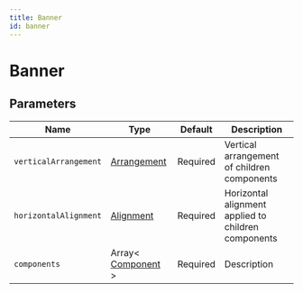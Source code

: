 ```yaml
---
title: Banner
id: banner
---
```


# Banner

## Parameters

| Name                  | Type                                                                    | Default  | Description                                         |
| --------------------- | ----------------------------------------------------------------------- | -------- | --------------------------------------------------- |
| `verticalArrangement` | [Arrangement](https://componentbox.io/docs/next/foundation/arrangement) | Required | Vertical arrangement of children components         |
| `horizontalAlignment` | [Alignment](https://componentbox.io/docs/next/foundation/alignment)     | Required | Horizontal alignment applied to children components |
| `components`          | Array< [Component](https://componentbox.io/docs/next/component) >       | Required | Description                                         |
